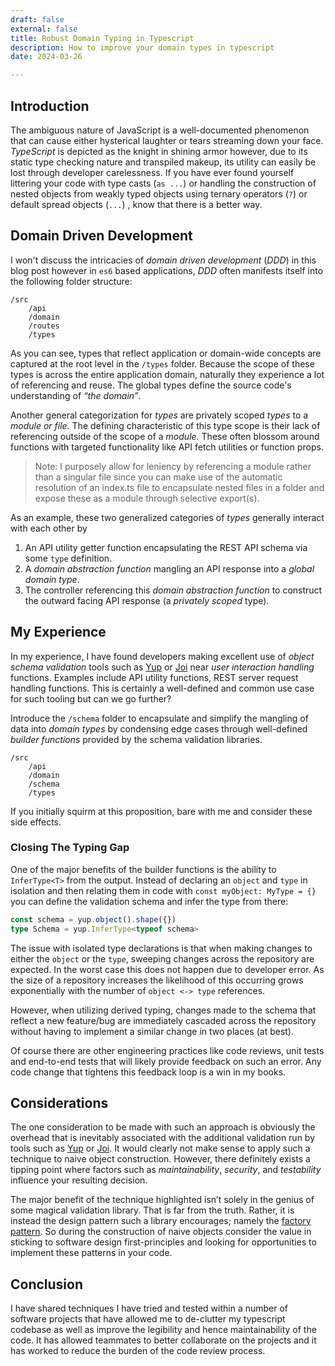 ```yaml
---
draft: false
external: false
title: Robust Domain Typing in Typescript
description: How to improve your domain types in typescript
date: 2024-03-26

---
```


## Introduction

The ambiguous nature of JavaScript is a well-documented phenomenon that can cause either hysterical laughter or tears streaming down your face. *TypeScript* is depicted as the knight in shining armor however, due to its static type checking nature and transpiled makeup, its utility can easily be lost through developer carelessness. If you have ever found yourself littering your code with type casts (`as ...`)  or handling the construction of nested objects from weakly typed objects using ternary operators (`?`) or default spread objects (`...`) , know that there is a better way.

## Domain Driven Development

I won't discuss the intricacies of *domain driven development* (*DDD*) in this blog post however in `es6` based applications, *DDD* often manifests itself into the following folder structure:

```
/src
    /api
    /domain
    /routes
    /types
```

As you can see, types that reflect application or domain-wide concepts are captured at the root level in the `/types` folder. Because the scope of these types is across the entire application domain, naturally they experience a lot of referencing and reuse. The global types define the source code's understanding of _“the domain”_.

Another general categorization for *types* are privately scoped *types* to a *module or file*. The defining characteristic of this type scope is their lack of referencing outside of the scope of a *module*. These often blossom around functions with targeted functionality like API fetch utilities or function props.

> Note: I purposely allow for leniency by referencing a module rather than a singular file since you can make use of the automatic resolution of an index.ts file to encapsulate nested files in a folder and expose these as a module through selective export(s).

As an example, these two generalized categories of *types* generally interact with each other by

1. An API utility getter function encapsulating the REST API schema via some `type` definition.
2. A *domain abstraction function* mangling an API response into a *global domain type*.
3. The controller referencing this *domain abstraction function* to construct the outward facing API response (a *privately scoped* type).

## My Experience

In my experience, I have found developers making excellent use of *object schema validation* tools such as [Yup](https://github.com/jquense/yup) or [Joi](https://joi.dev/) near *user interaction handling* functions. Examples include API utility functions, REST server request handling functions. This is certainly a well-defined and common use case for such tooling but can we go further?

Introduce the `/schema` folder to encapsulate and simplify the mangling of data into *domain types* by condensing edge cases through well-defined *builder functions* provided by the schema validation libraries.

```
/src
    /api
    /domain
    /schema
    /types
```

If you initially squirm at this proposition, bare with me and consider these side effects.

### Closing The Typing Gap

One of the major benefits of the builder functions is the ability to `InferType<T>` from the output. Instead of declaring an `object` and `type` in isolation and then relating them in code with `const myObject: MyType = {}` you can define the validation schema and infer the type from there:

```ts
const schema = yup.object().shape({})
type Schema = yup.InferType<typeof schema>
```

The issue with isolated type declarations is that when making changes to either the `object` or the `type`, sweeping changes across the repository are expected. In the worst case this does not happen due to developer error. As the size of a repository increases the likelihood of this occurring grows exponentially with the number of `object <-> type` references.

However, when utilizing derived typing, changes made to the schema that reflect a new feature/bug are immediately cascaded across the repository without having to implement a similar change in two places (at best).

Of course there are other engineering practices like code reviews, unit tests and end-to-end tests that will likely provide feedback on such an error. Any code change that tightens this feedback loop is a win in my books.

## Considerations

The one consideration to be made with such an approach is obviously the overhead that is inevitably associated with the additional validation run by tools such as [Yup](https://github.com/jquense/yup) or [Joi](https://joi.dev/). It would clearly not make sense to apply such a technique to naive object construction. However, there definitely exists a tipping point where factors such as *maintainability*, *security*, and *testability* influence your resulting decision.

The major benefit of the technique highlighted isn’t solely in the genius of some magical validation library.  That is far from the truth. Rather, it is instead the design pattern such a library encourages; namely the [factory pattern](https://en.wikipedia.org/wiki/Factory_method_pattern). So during the construction of naive objects consider the value in sticking to software design first-principles and looking for opportunities to implement these patterns in your code.

## Conclusion

I have shared techniques I have tried and tested within a number of software projects that have allowed me to de-clutter my typescript codebase as well as improve the legibility and hence maintainability of the code. It has allowed teammates to better collaborate on the projects and it has worked to reduce the burden of the code review process.